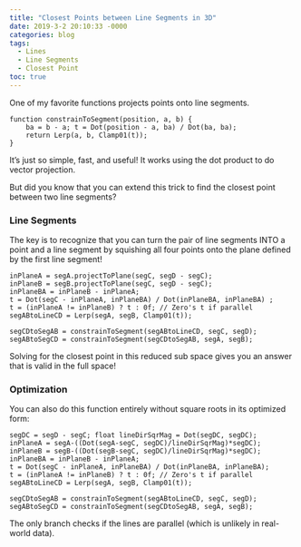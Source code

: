 ```yaml
---
title: "Closest Points between Line Segments in 3D"
date: 2019-3-2 20:10:33 -0000
categories: blog
tags:
  - Lines
  - Line Segments
  - Closest Point
toc: true
---
```


One of my favorite functions projects points onto line segments.

<!-- Hide the Table of Contents (but keep the navigation :^) ... -->
<script type="text/javascript">
  document.getElementsByClassName('toc')[0].style.display = 'none';
</script>
<!-- Load the Three.js library, assorted helpers, and the actual line fitting script code... -->
<script type="text/javascript" src="../../assets/js/three.js"></script>
<script type="text/javascript" src="../../assets/js/DragControls.js"></script>
<script type="text/javascript" src="../../assets/js/OrbitControls.js"></script>
<script type="text/javascript" src="../../assets/js/IK/Environment.js"></script>
<script type="text/javascript" src="../../assets/js/ClosestSegment/ClosestSegment.js" orbit="enabled"></script>
```
function constrainToSegment(position, a, b) {
    ba = b - a; t = Dot(position - a, ba) / Dot(ba, ba);
    return Lerp(a, b, Clamp01(t));
}
```

It’s just so simple, fast, and useful! It works using the dot product to do vector projection.

But did you know that you can extend this trick to find the closest point between two line segments?

### Line Segments

<script type="text/javascript" src="../../assets/js/ClosestSegment/SegmentSegment.js" orbit="enabled"></script>

The key is to recognize that you can turn the pair of line segments INTO a point and a line segment by squishing all four points onto the plane defined by the first line segment!

<script type="text/javascript" src="../../assets/js/ClosestSegment/SegmentSegment.js" orbit="enabled" debug="enabled"></script>
```
inPlaneA = segA.projectToPlane(segC, segD - segC);
inPlaneB = segB.projectToPlane(segC, segD - segC);
inPlaneBA = inPlaneB - inPlaneA;
t = Dot(segC - inPlaneA, inPlaneBA) / Dot(inPlaneBA, inPlaneBA) ;
t = (inPlaneA != inPlaneB) ? t : 0f; // Zero's t if parallel
segABtoLineCD = Lerp(segA, segB, Clamp01(t));

segCDtoSegAB = constrainToSegment(segABtoLineCD, segC, segD);
segABtoSegCD = constrainToSegment(segCDtoSegAB, segA, segB);
```

Solving for the closest point in this reduced sub space gives you an answer that is valid in the full space!

### Optimization

You can also do this function entirely without square roots in its optimized form:
```
segDC = segD - segC; float lineDirSqrMag = Dot(segDC, segDC);
inPlaneA = segA-((Dot(segA-segC, segDC)/lineDirSqrMag)*segDC);
inPlaneB = segB-((Dot(segB-segC, segDC)/lineDirSqrMag)*segDC);
inPlaneBA = inPlaneB - inPlaneA;
t = Dot(segC - inPlaneA, inPlaneBA) / Dot(inPlaneBA, inPlaneBA);
t = (inPlaneA != inPlaneB) ? t : 0f; // Zero's t if parallel
segABtoLineCD = Lerp(segA, segB, Clamp01(t));

segCDtoSegAB = constrainToSegment(segABtoLineCD, segC, segD);
segABtoSegCD = constrainToSegment(segCDtoSegAB, segA, segB);
```
The only branch checks if the lines are parallel (which is unlikely in real-world data).